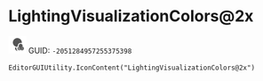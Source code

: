 # LightingVisualizationColors@2x
![](/img/LightingVisualizationColors@2x.png)
GUID: `-2051284957255375398`
```
EditorGUIUtility.IconContent("LightingVisualizationColors@2x")
```
